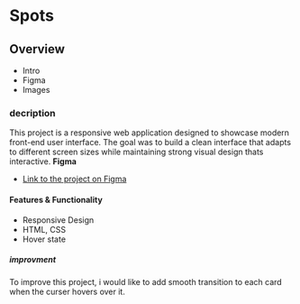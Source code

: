# Spots

## Overview

- Intro
- Figma
- Images

### decription

This project is a responsive web application designed to showcase modern front-end user interface. The goal was to build a clean interface that adapts to different screen sizes while maintaining strong visual design thats interactive.
**Figma**

- [Link to the project on Figma](https://www.figma.com/file/BBNm2bC3lj8QQMHlnqRsga/Sprint-3-Project-%E2%80%94-Spots?type=design&node-id=2%3A60&mode=design&t=afgNFybdorZO6cQo-1)

#### Features & Functionality

- Responsive Design
- HTML, CSS
- Hover state

##### improvment

To improve this project, i would like to add smooth transition to each card when the curser hovers over it.
